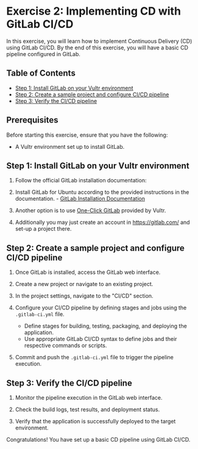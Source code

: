 # Exercise 2: Implementing CD with GitLab CI/CD

In this exercise, you will learn how to implement Continuous Delivery (CD) using GitLab CI/CD. By the end of this exercise, you will have a basic CD pipeline configured in GitLab.

## Table of Contents

- [Step 1: Install GitLab on your Vultr environment](#step-1-install-gitlab-on-your-vultr-environment)
- [Step 2: Create a sample project and configure CI/CD pipeline](#step-2-create-a-sample-project-and-configure-cicd-pipeline)
- [Step 3: Verify the CI/CD pipeline](#step-3-verify-the-cicd-pipeline)

## Prerequisites

Before starting this exercise, ensure that you have the following:

- A Vultr environment set up to install GitLab.
## Step 1: Install GitLab on your Vultr environment

1. Follow the official GitLab installation documentation:

2. Install GitLab for Ubuntu according to the provided instructions in the documentation. - [GitLab Installation Documentation](https://docs.gitlab.com/)

3. Another option is to use [One-Click GitLab](https://www.vultr.com/docs/one-click-gitlab/) provided by Vultr.

4. Additionally you may just create an account in https://gitlab.com/ and set-up a project there.

## Step 2: Create a sample project and configure CI/CD pipeline

1. Once GitLab is installed, access the GitLab web interface.

2. Create a new project or navigate to an existing project.

3. In the project settings, navigate to the "CI/CD" section.

4. Configure your CI/CD pipeline by defining stages and jobs using the `.gitlab-ci.yml` file.

   - Define stages for building, testing, packaging, and deploying the application.
   - Use appropriate GitLab CI/CD syntax to define jobs and their respective commands or scripts.

5. Commit and push the `.gitlab-ci.yml` file to trigger the pipeline execution.

## Step 3: Verify the CI/CD pipeline

1. Monitor the pipeline execution in the GitLab web interface.

2. Check the build logs, test results, and deployment status.

3. Verify that the application is successfully deployed to the target environment.

Congratulations! You have set up a basic CD pipeline using GitLab CI/CD.

